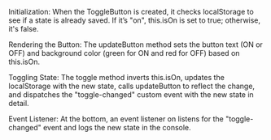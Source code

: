 Initialization: When the ToggleButton is created, it checks localStorage to see if a state is already saved. If it’s "on", this.isOn is set to true; otherwise, it's false.

Rendering the Button: The updateButton method sets the button text (ON or OFF) and background color (green for ON and red for OFF) based on this.isOn.

Toggling State: The toggle method inverts this.isOn, updates the localStorage with the new state, calls updateButton to reflect the change, and dispatches the "toggle-changed" custom event with the new state in detail.

Event Listener: At the bottom, an event listener on <toggle-button> listens for the "toggle-changed" event and logs the new state in the console.